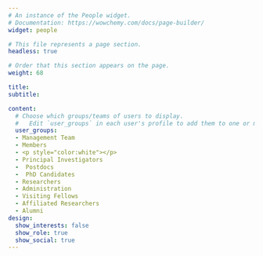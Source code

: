 ```yaml
---
# An instance of the People widget.
# Documentation: https://wowchemy.com/docs/page-builder/
widget: people

# This file represents a page section.
headless: true

# Order that this section appears on the page.
weight: 68

title: 
subtitle:

content:
  # Choose which groups/teams of users to display.
  #   Edit `user_groups` in each user's profile to add them to one or more of these groups.
  user_groups:
  - Management Team
  - Members
  - <p style="color:white"></p>
  - Principal Investigators
  -  Postdocs
  -  PhD Candidates
  - Researchers
  - Administration
  - Visiting Fellows
  - Affiliated Researchers
  - Alumni
design:
  show_interests: false
  show_role: true
  show_social: true
---
```

